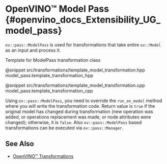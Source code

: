 # OpenVINO™ Model Pass {#openvino_docs_Extensibility_UG_model_pass}

`ov::pass::ModelPass` is used for transformations that take entire `ov::Model` as an input and process it.

Template for ModelPass transformation class

@snippet src/transformations/template_model_transformation.hpp model_pass:template_transformation_hpp

@snippet src/transformations/template_model_transformation.cpp model_pass:template_transformation_cpp

Using `ov::pass::ModelPass`, you need to override the `run_on_model` method where you will write the transformation code.
Return value is `true` if the original model has changed during transformation (new operation was added, or operations replacement was made, or node attributes were changed); otherwise, it is `false`.
Also `ov::pass::ModelPass` based transformations can be executed via `ov::pass::Manager`.

## See Also

* [OpenVINO™ Transformations](./ov_transformations.md)
